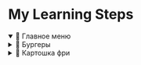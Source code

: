 # My Learning Steps

<details open>
  <summary>📂 Главное меню</summary>
  <details>
    <summary>🍔 Бургеры</summary>
    <ul>
      <li>🥩 Котлета</li>
      <li>🍞 Булочка</li>
      <li>🥗 Овощи</li>
    </ul>
  </details>
  <details>
    <summary>🍟 Картошка фри</summary>
    <p>Классический гарнир</p>
  </details>
</details>
